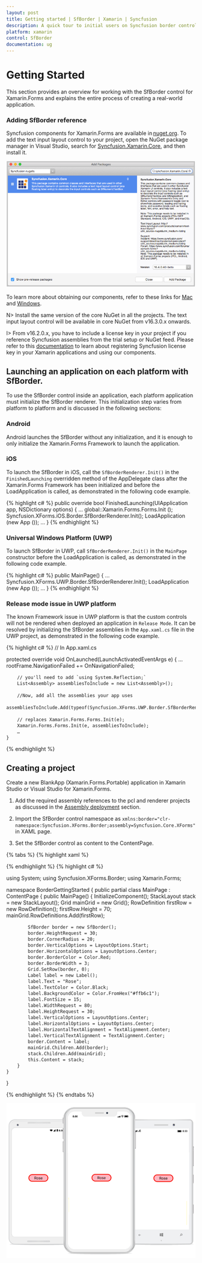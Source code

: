 ```yaml
---
layout: post
title: Getting started | SfBorder | Xamarin | Syncfusion
description: A quick tour to initial users on Syncfusion border control for Xamarin.Forms platform.
platform: xamarin
control: SfBorder
documentation: ug
---
```


# Getting Started

This section provides an overview for working with the SfBorder control for Xamarin.Forms and explains the entire process of creating a real-world application.

### Adding SfBorder reference

Syncfusion components for Xamarin.Forms are available in [nuget.org](https://www.nuget.org). To add the text input layout control to your project, open the NuGet package manager in Visual Studio, search for [Syncfusion.Xamarin.Core](https://www.nuget.org/packages/Syncfusion.Xamarin.Core), and then install it.

![Xamarin Forms SfBorder Nuget reference](images/Xamarin_Forms_Border_Nuget.png)

To learn more about obtaining our components, refer to these links for [Mac](https://help.syncfusion.com/xamarin/introduction/download-and-installation/mac) and [Windows](https://help.syncfusion.com/xamarin/introduction/download-and-installation/windows).


N> Install the same version of the core NuGet in all the projects. The text input layout control will be available in core NuGet from v16.3.0.x onwards.

I> From v16.2.0.x, you have to include a license key in your project if you reference Syncfusion assemblies from the trial setup or NuGet feed. Please refer to this [documentation](https://help.syncfusion.com/common/essential-studio/licensing/license-key) to learn about registering Syncfusion license key in your Xamarin applications and using our components.

## Launching an application on each platform with SfBorder.

To use the SfBorder control inside an application, each platform application must initialize the SfBorder renderer. This initialization step varies from platform to platform and is discussed in the following sections:

### Android

Android launches the SfBorder without any initialization, and it is enough to only initialize the Xamarin.Forms Framework to launch the application.

### iOS

To launch the SfBorder in iOS, call the `SfBorderRenderer.Init()` in the `FinishedLaunching` overridden method of the AppDelegate class after the Xamarin.Forms Framework has been initialized and before the LoadApplication is called, as demonstrated in the following code example.

{% highlight c# %}
public override bool FinishedLaunching(UIApplication app, NSDictionary options)
{
    …
    global::Xamarin.Forms.Forms.Init ();
    Syncfusion.XForms.iOS.Border.SfBorderRenderer.Init();
    LoadApplication (new App ());
    …
}
{% endhighlight %} 

### Universal Windows Platform (UWP)

To launch SfBorder in UWP, call `SfBorderRenderer.Init()` in the `MainPage` constructor before the LoadApplication is called, as demonstrated in the following code example.

{% highlight c# %}
public MainPage()
{
    …
    Syncfusion.XForms.UWP.Border.SfBorderRenderer.Init();
    LoadApplication (new App ());
    …
}
{% endhighlight %}

### Release mode issue in UWP platform

The known Framework issue in UWP platform is that the custom controls will not be rendered when deployed an application in `Release Mode`. It can be resolved by initializing the SfBorder assemblies in the `App.xaml.cs` file in the UWP project, as demonstrated in the following code example.

{% highlight c# %}
// In App.xaml.cs

protected override void OnLaunched(LaunchActivatedEventArgs e)
    {
        …
    	    rootFrame.NavigationFailed += OnNavigationFailed;
    
        // you'll need to add `using System.Reflection;`
        List<Assembly> assembliesToInclude = new List<Assembly>();
    
        //Now, add all the assemblies your app uses                 
        assembliesToInclude.Add(typeof(Syncfusion.XForms.UWP.Border.SfBorderRenderer).GetTypeInfo().Assembly);
    
        // replaces Xamarin.Forms.Forms.Init(e);        
        Xamarin.Forms.Forms.Init(e, assembliesToInclude);	
        …     
    }

{% endhighlight %}

## Creating a project

Create a new BlankApp (Xamarin.Forms.Portable) application in Xamarin Studio or Visual Studio for Xamarin.Forms.

1. Add the required assembly references to the pcl and renderer projects as discussed in the [Assembly deployment](#assembly-deployment) section.

2. Import the SfBorder control namespace as `xmlns:border="clr-namespace:Syncfusion.XForms.Border;assembly=Syncfusion.Core.XForms"` in XAML page.

3. Set the SfBorder control as content to the ContentPage.

{% tabs %}
{% highlight xaml %}

<StackLayout>     
<Grid>
<border:SfBorder WidthRequest="80"
 HeightRequest="30"
 CornerRadius="20"
 VerticalOptions="Center"
 HorizontalOptions="Center"
 BorderColor="Red"
 BorderWidth="3">
<Label Text="Rose" 
 TextColor="Black" BackgroundColor="#ffb6c1"
 Font="15" WidthRequest="80" HeightRequest="30" VerticalOptions="Center"
 HorizontalOptions="Center" HorizontalTextAlignment="Center" VerticalTextAlignment="Center"/>
</border:SfBorder>
</Grid>
</StackLayout>

{% endhighlight %}
{% highlight c# %}

using System;
using Syncfusion.XForms.Border;
using Xamarin.Forms;

namespace BorderGettingStarted
{
    public partial class MainPage : ContentPage
    {
        public MainPage()
        {
            InitializeComponent();
            StackLayout stack = new StackLayout();
            Grid mainGrid = new Grid();
            RowDefinition firstRow = new RowDefinition();
            firstRow.Height = 70;
            mainGrid.RowDefinitions.Add(firstRow);
            
            SfBorder border = new SfBorder();
            border.HeightRequest = 30;
            border.CornerRadius = 20;
            border.VerticalOptions = LayoutOptions.Start;
            border.HorizontalOptions = LayoutOptions.Center;
            border.BorderColor = Color.Red;
            border.BorderWidth = 3;
            Grid.SetRow(border, 0);
            Label label = new Label();
            label.Text = "Rose";
            label.TextColor = Color.Black;
            label.BackgroundColor = Color.FromHex("#ffb6c1");
            label.FontSize = 15;
            label.WidthRequest = 80;
            label.HeightRequest = 30;
            label.VerticalOptions = LayoutOptions.Center;
            label.HorizontalOptions = LayoutOptions.Center;
            label.HorizontalTextAlignment = TextAlignment.Center;
            label.VerticalTextAlignment = TextAlignment.Center;
            border.Content = label;
            mainGrid.Children.Add(border);
            stack.Children.Add(mainGrid);
            this.Content = stack;
        }
    }
}
 
{% endhighlight %}
{% endtabs %}

![border](images/Xamarin_Forms_Border.png)
